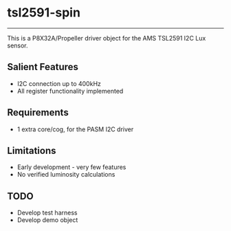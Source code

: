 # tsl2591-spin 
---------------

This is a P8X32A/Propeller driver object for the AMS TSL2591 I2C Lux sensor.

## Salient Features

* I2C connection up to 400kHz
* All register functionality implemented

## Requirements

* 1 extra core/cog, for the PASM I2C driver

## Limitations

* Early development - very few features
* No verified luminosity calculations

## TODO

* Develop test harness
* Develop demo object
